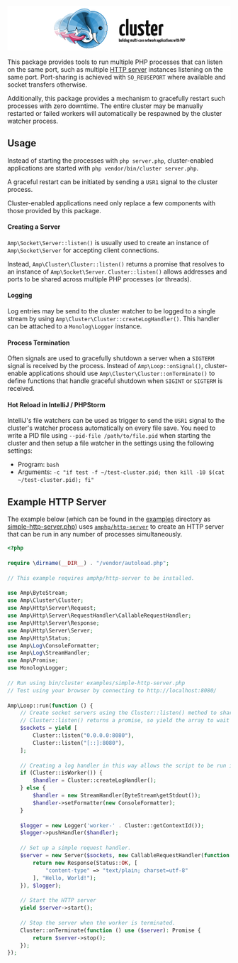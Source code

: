 <p align="center">
<a href="https://github.com/amphp/cluster"><img src="https://raw.githubusercontent.com/amphp/logo/master/repos/cluster.png?v=2019-09-26" alt="cluster"/></a>
</p>

This package provides tools to run multiple PHP processes that can listen on the same port, such as multiple [HTTP server](https://github.com/amphp/http-server) instances listening on the same port. Port-sharing is achieved with `SO_REUSEPORT` where available and socket transfers otherwise.

Additionally, this package provides a mechanism to gracefully restart such processes with zero downtime. The entire cluster may be manually restarted or failed workers will automatically be respawned by the cluster watcher process.

## Usage

Instead of starting the processes with `php server.php`, cluster-enabled applications are started with `php vendor/bin/cluster server.php`.

A graceful restart can be initiated by sending a `USR1` signal to the cluster process.

Cluster-enabled applications need only replace a few components with those provided by this package.

#### Creating a Server

`Amp\Socket\Server::listen()` is usually used to create an instance of `Amp\Socket\Server` for accepting client connections.

Instead, `Amp\Cluster\Cluster::listen()` returns a promise that resolves to an instance of `Amp\Socket\Server`. `Cluster::listen()` allows addresses and ports to be shared across multiple PHP processes (or threads).

#### Logging

Log entries may be send to the cluster watcher to be logged to a single stream by using `Amp\Cluster\Cluster::createLogHandler()`. This handler can be attached to a `Monolog\Logger` instance.

#### Process Termination

Often signals are used to gracefully shutdown a server when a `SIGTERM` signal is received by the process. Instead of `Amp\Loop::onSignal()`, cluster-enable applications should use `Amp\Cluster\Cluster::onTerminate()` to define functions that handle graceful shutdown when `SIGINT` or `SIGTERM` is received.

#### Hot Reload in IntelliJ / PHPStorm

IntelliJ's file watchers can be used as trigger to send the `USR1` signal to the cluster's watcher process automatically on every file save.
You need to write a PID file using `--pid-file /path/to/file.pid` when starting the cluster and then setup a file watcher in the settings using the following settings:

 - Program: `bash`
 - Arguments: `-c "if test -f ~/test-cluster.pid; then kill -10 $(cat ~/test-cluster.pid); fi"`

## Example HTTP Server

The example below (which can be found in the [examples](https://github.com/amphp/cluster/tree/master/examples) directory as [simple-http-server.php](https://github.com/amphp/cluster/blob/master/examples/simple-http-server.php)) uses [`amphp/http-server`](https://github.com/amphp/http-server) to create an HTTP server that can be run in any number of processes simultaneously.

```php
<?php

require \dirname(__DIR__) . "/vendor/autoload.php";

// This example requires amphp/http-server to be installed.

use Amp\ByteStream;
use Amp\Cluster\Cluster;
use Amp\Http\Server\Request;
use Amp\Http\Server\RequestHandler\CallableRequestHandler;
use Amp\Http\Server\Response;
use Amp\Http\Server\Server;
use Amp\Http\Status;
use Amp\Log\ConsoleFormatter;
use Amp\Log\StreamHandler;
use Amp\Promise;
use Monolog\Logger;

// Run using bin/cluster examples/simple-http-server.php
// Test using your browser by connecting to http://localhost:8080/

Amp\Loop::run(function () {
    // Create socket servers using the Cluster::listen() method to share ports across processes.
    // Cluster::listen() returns a promise, so yield the array to wait for all promises to resolve.
    $sockets = yield [
        Cluster::listen("0.0.0.0:8080"),
        Cluster::listen("[::]:8080"),
    ];

    // Creating a log handler in this way allows the script to be run in a cluster or standalone.
    if (Cluster::isWorker()) {
        $handler = Cluster::createLogHandler();
    } else {
        $handler = new StreamHandler(ByteStream\getStdout());
        $handler->setFormatter(new ConsoleFormatter);
    }

    $logger = new Logger('worker-' . Cluster::getContextId());
    $logger->pushHandler($handler);

    // Set up a simple request handler.
    $server = new Server($sockets, new CallableRequestHandler(function (Request $request): Response {
        return new Response(Status::OK, [
            "content-type" => "text/plain; charset=utf-8"
        ], "Hello, World!");
    }), $logger);

    // Start the HTTP server
    yield $server->start();

    // Stop the server when the worker is terminated.
    Cluster::onTerminate(function () use ($server): Promise {
        return $server->stop();
    });
});
```
